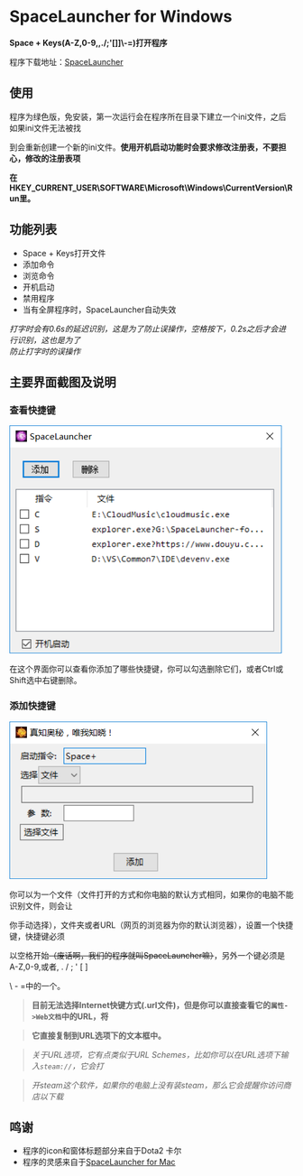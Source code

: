 # SpaceLauncher for Windows

**Space + Keys(A-Z,0-9,,./;'[]]\\-=)打开程序**

程序下载地址：[SpaceLauncher](https://github.com/Jack54s/SpaceLauncher-for-Windows/blob/master/SpaceLauncher/bin/Release/app.publish/SpaceLauncher.exe)

## 使用

程序为绿色版，免安装，第一次运行会在程序所在目录下建立一个ini文件，之后如果ini文件无法被找  

到会重新创建一个新的ini文件。**使用开机启动功能时会要求修改注册表，不要担心，修改的注册表项**

**在HKEY_CURRENT_USER\SOFTWARE\Microsoft\Windows\CurrentVersion\Run里。**

## 功能列表

* Space + Keys打开文件
* 添加命令
* 浏览命令
* 开机启动
* 禁用程序
* 当有全屏程序时，SpaceLauncher自动失效

*打字时会有0.6s的延迟识别，这是为了防止误操作，空格按下，0.2s之后才会进行识别，这也是为了*  
*防止打字时的误操作*

## 主要界面截图及说明

### 查看快捷键

![查看快捷键](https://github.com/Jack54s/SpaceLauncher-for-Windows/blob/master/Snap/CommandView.png)

在这个界面你可以查看你添加了哪些快捷键，你可以勾选删除它们，或者Ctrl或Shift选中右键删除。

### 添加快捷键

![添加快捷键](https://github.com/Jack54s/SpaceLauncher-for-Windows/blob/master/Snap/addCommand.png)

你可以为一个文件（文件打开的方式和你电脑的默认方式相同，如果你的电脑不能识别文件，则会让  

你手动选择），文件夹或者URL（网页的浏览器为你的默认浏览器），设置一个快捷键，快捷键必须  

以空格开始<del>（废话啊，我们的程序就叫SpaceLauncher嘛）</del>，另外一个键必须是A-Z,0-9,或者, . / ; ' [ ]  

\\ - =中的一个。

> **目前无法选择Internet快键方式(.url文件)，但是你可以直接查看它的`属性->Web文档`中的URL，将**  

> **它直接复制到URL选项下的文本框中。**  

> *关于URL选项，它有点类似于URL Schemes，比如你可以在URL选项下输入`steam://`，它会打*

> *开steam这个软件，如果你的电脑上没有装steam，那么它会提醒你访问商店以下载*

## 鸣谢

* 程序的icon和窗体标题部分来自于Dota2 卡尔
* 程序的灵感来自于[SpaceLauncher for Mac](https://sspai.com/post/39597)